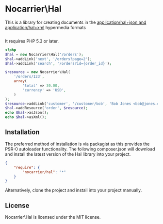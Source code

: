 Nocarrier\Hal
=============

This is a library for creating documents in the [application/hal+json and application/hal+xml][1] hypermedia formats

```php
```

It requires PHP 5.3 or later.

```php
<?php
$hal = new Nocarrier\Hal('/orders');
$hal->addLink('next', '/orders?page=2');
$hal->addLink('search', '/orders?id={order_id}');

$resource = new Nocarrier\Hal(
    '/orders/123',
    array(
        'total' => 30.00,
        'currency' => 'USD',
    )
);
$resource->addLink('customer', '/customer/bob', 'Bob Jones <bob@jones.com>');
$hal->addResource('order', $resource);
echo $hal->asJson();
echo $hal->asXml();
```

## Installation

The preferred method of installation is via packagist as this provides the PSR-0 autoloader functionality. The
following composer.json will download and install the latest version of the Hal library into your project.

```json
{
    "require": {
        "nocarrier/hal": "*"
    }
}
```

Alternatively, clone the project and install into your project manually.

## License

Nocarrier\Hal is licensed under the MIT license.

[1]: http://stateless.co/hal_specification.html
